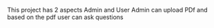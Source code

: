 This project has 2 aspects Admin and User
Admin can upload PDf and based on the pdf user can ask questions
